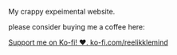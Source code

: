 My crappy expeimental website.

please consider buying me a coffee here:

[Support me on Ko-fi! ❤️. ko-fi.com/reelikklemind](https://ko-fi.com/reelikklemind)
